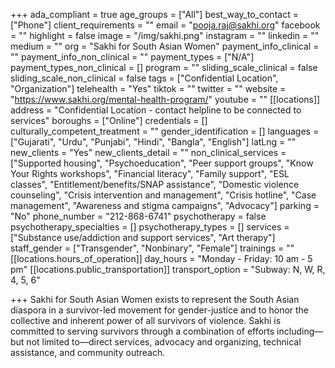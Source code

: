 +++
ada_compliant = true
age_groups = ["All"]
best_way_to_contact = ["Phone"]
client_requirements = ""
email = "pooja.raj@sakhi.org"
facebook = ""
highlight = false
image = "/img/sakhi.png"
instagram = ""
linkedin = ""
medium = ""
org = "Sakhi for South Asian Women"
payment_info_clinical = ""
payment_info_non_clinical = ""
payment_types = ["N/A"]
payment_types_non_clinical = []
program = ""
sliding_scale_clinical = false
sliding_scale_non_clinical = false
tags = ["Confidential Location", "Organization"]
telehealth = "Yes"
tiktok = ""
twitter = ""
website = "https://www.sakhi.org/mental-health-program/"
youtube = ""
[[locations]]
address = "Confidential Location - contact helpline to be connected to services"
boroughs = ["Online"]
credentials = []
culturally_competent_treatment = ""
gender_identification = []
languages = ["Gujarati", "Urdu", "Punjabi", "Hindi", "Bangla", "English"]
latLng = ""
new_clients = "Yes"
new_clients_detail = ""
non_clinical_services = ["Supported housing", "Psychoeducation", "Peer support groups", "Know Your Rights workshops", "Financial literacy", "Family support", "ESL classes", "Entitlement/benefits/SNAP assistance", "Domestic violence counseling", "Crisis intervention and management", "Crisis hotline", "Case management", "Awareness and stigma campaigns", "Advocacy"]
parking = "No"
phone_number = "212-868-6741"
psychotherapy = false
psychotherapy_specialties = []
psychotherapy_types = []
services = ["Substance use/addiction and support services", "Art therapy"]
staff_gender = ["Transgender", "Nonbinary", "Female"]
trainings = ""
[[locations.hours_of_operation]]
day_hours = "Monday - Friday: 10 am - 5 pm"
[[locations.public_transportation]]
transport_option = "Subway: N, W, R, 4, 5, 6"

+++
Sakhi for South Asian Women exists to represent the South Asian diaspora in a survivor-led movement for gender-justice and to honor the collective and inherent power of all survivors of violence. Sakhi is committed to serving survivors through a combination of efforts including—but not limited to—direct services, advocacy and organizing, technical assistance, and community outreach.